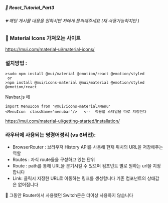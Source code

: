 ##### :cactus: React_Tutorial_Part3

###### 💔 해당 게시물 내용을 원하시면 저에게 문의해주세요 (재 사용가능하지만 )      

### :pencil: Material Icons 가져오는 사이트   

https://mui.com/material-ui/material-icons/

### 설치방법 :   
```  
>sudo npm install @mui/material @emotion/react @emotion/styled
 or 
>npm install @mui/icons-material @mui/material @emotion/styled @emotion/react
```

Navbar.js 에  
```   
import MenuIcon from '@mui/icons-material/Menu'    
<MenuIcon  className='menubar'/>   <--  적용할 스타일을 따로 지정한다
```   
https://mui.com/material-ui/getting-started/installation/

### 라우터에 사용되는 명령어정리 (vs 6버전): 
- BrowserRouter : 브라우저 History API를 사용해 현재 위치의 URL을 저장해주는 역할     
- Routes : 자식 route들을 구성하고 있는 단위    
- Route : path를 통해 URL을 분기시킬 수 있으며 컴포넌트 별로 원하는 url을 지정합니다       
- Link: 클릭시 지정한 URL로 이동하는 링크를 생성합니다 기존 컴포넌트의 상태값은 없어집니다  


:pencil: 그동안 Router에서 사용했던 Switch문은 더이상 사용하지 않습니다 

